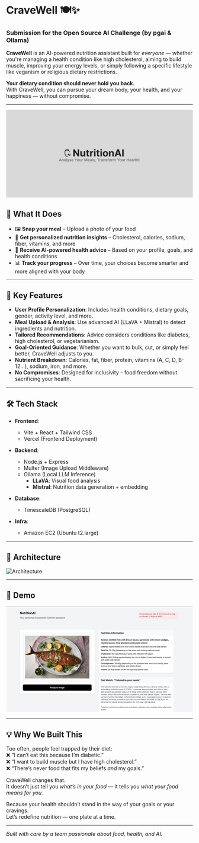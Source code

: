 # CraveWell 🍽️✨  
### Submission for the Open Source AI Challenge (by pgai & Ollama)

**CraveWell** is an AI-powered nutrition assistant built for *everyone* — whether you're managing a health condition like high cholesterol, aiming to build muscle, improving your energy levels, or simply following a specific lifestyle like veganism or religious dietary restrictions.

**Your dietary condition should never hold you back.**  
With CraveWell, you can pursue your dream body, your health, and your happiness — without compromise.

---

![Toppage](https://github.com/Ritesh2351235/nutrition-ai/blob/main/Logo.png)

## 🚀 What It Does

- 🖼️ **Snap your meal** – Upload a photo of your food
- 🤖 **Get personalized nutrition insights** – Cholesterol, calories, sodium, fiber, vitamins, and more
- 🧠 **Receive AI-powered health advice** – Based on your profile, goals, and health conditions
- 📊 **Track your progress** – Over time, your choices become smarter and more aligned with your body

---

## 🔑 Key Features

- **User Profile Personalization**: Includes health conditions, dietary goals, gender, activity level, and more.
- **Meal Upload & Analysis**: Use advanced AI (LLaVA + Mistral) to detect ingredients and nutrition.
- **Tailored Recommendations**: Advice considers conditions like diabetes, high cholesterol, or vegetarianism.
- **Goal-Oriented Guidance**: Whether you want to bulk, cut, or simply feel better, CraveWell adjusts to you.
- **Nutrient Breakdown**: Calories, fat, fiber, protein, vitamins (A, C, D, B-12...), sodium, iron, and more.
- **No Compromises**: Designed for inclusivity – food freedom without sacrificing your health.

---

## 🛠️ Tech Stack

- **Frontend**:  
  - Vite + React + Tailwind CSS  
  - Vercel (Frontend Deployment)

- **Backend**:  
  - Node.js + Express  
  - Multer (Image Upload Middleware)  
  - Ollama (Local LLM Inference)  
    - **LLaVA**: Visual food analysis  
    - **Mistral**: Nutrition data generation + embedding  

- **Database**:  
  - TimescaleDB (PostgreSQL)

- **Infra**:  
  - Amazon EC2 (Ubuntu t2.large)

---

## 🧬 Architecture

![Architecture](https://github.com/Ritesh2351235/nutrition-ai/blob/main/CraveWell.png)

---

## 🎥 Demo

![Demo](https://github.com/Ritesh2351235/nutrition-ai/blob/main/demo.png)

---

## 💡 Why We Built This

Too often, people feel trapped by their diet:  
❌ “I can’t eat this because I’m diabetic.”  
❌ “I want to build muscle but I have high cholesterol.”  
❌ “There’s never food that fits my beliefs *and* my goals.”

CraveWell changes that.  
It doesn’t just tell you *what’s in your food* — it tells you *what your food means for you.*

Because your health shouldn’t stand in the way of your goals or your cravings.  
Let’s redefine nutrition — one plate at a time.

---

*Built with care by a team passionate about food, health, and AI.*
